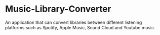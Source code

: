 # Music-Library-Converter
An application that can convert libraries between different listening platforms such as Spotify, Apple Music, Sound Cloud and Youtube music.
